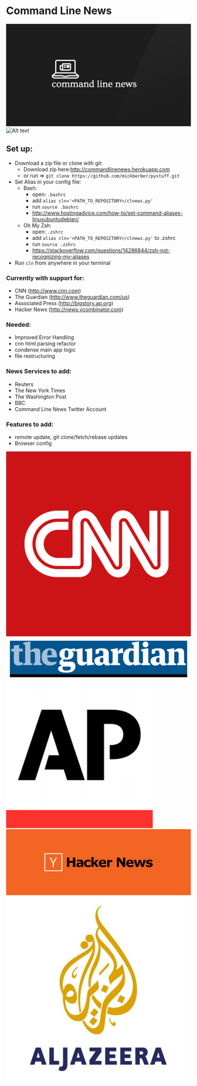 # Command Line News
![Alt text](./assets/logo.png 'CLNews logo')
![Alt text](https://www.python.org/static/community_logos/python-powered-w.svg 'Python Logo')


## Set up:
- Download a zip file or clone with git:
  - Download zip here:http://commandlinenews.herokuapp.com
  - or run => ` git clone https://github.com/mickberber/pystuff.git `
- Set Alias in your config file:
  - Bash:
    - open: `.bashrc`
    - add `alias cln='<PATH_TO_REPOSITORY>/clnews.py'`
    - run `source .bashrc`
    - http://www.hostingadvice.com/how-to/set-command-aliases-linuxubuntudebian/
  - Oh My Zsh:
    - open: `.zshrc`
    - add `alias cln='<PATH_TO_REPOSITORY>/clnews.py'` to .zshrc
    - run `source .zshrc`
    - https://stackoverflow.com/questions/14286844/zsh-not-recognizing-my-aliases
- Run `cln` from anywhere in your terminal

### Currently with support for:
- CNN (http://www.cnn.com)
- The Guardian (http://www.theguardian.com/us)
- Associated Press (http://bigstory.ap.org)
- Hacker News (http://news.ycombinator.com)

### Needed:
- Improved Error Handling
- cnn html parsing refactor
- condense main app logic
- file restructuring

### News Services to add:
- Reuters
- The New York Times
- The Washington Post
- BBC
- Command Line News Twitter Account

### Features to add:
- remote update, git clone/fetch/rebase updates
- Browser config

![Alt text](./assets/cnn.png 'CNN logo')
![Alt text](./assets/The_Guardian.png 'The Guardian Logo')
![Alt text](./assets/ap.png 'AP logo')
![Alt text](./assets/hacker-news.jpg 'HN logo')
![Alt text](./assets/aljaz.jpg 'Al jaz logo')
